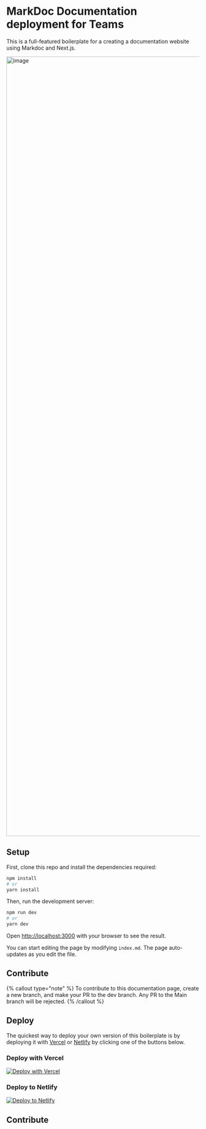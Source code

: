 # MarkDoc Documentation deployment for Teams

This is a full-featured boilerplate for a creating a documentation website using Markdoc and Next.js.

<img width="2032" alt="image" src="https://user-images.githubusercontent.com/62121649/174916143-16f18270-0463-402c-8b48-33c627ea7a7e.png">

## Setup

First, clone this repo and install the dependencies required:

```bash
npm install
# or
yarn install
```

Then, run the development server:

```bash
npm run dev
# or
yarn dev
```

Open [http://localhost:3000](http://localhost:3000) with your browser to see the result.

You can start editing the page by modifying `index.md`. The page auto-updates as you edit the file.

## Contribute
{% callout type="note" %}
To contribute to this documentation page, create a new branch, and make your PR to the dev branch. Any PR to the Main branch will be rejected.
{% /callout %}


## Deploy

The quickest way to deploy your own version of this boilerplate is by deploying it with [Vercel](https://vercel.com) or [Netlify](https://www.netlify.com/) by clicking one of the buttons below.

### Deploy with Vercel

[![Deploy with Vercel](https://vercel.com/button)](https://vercel.com/new/clone?repository-url=https://github.com/markdoc/next.js-starter)

### Deploy to Netlify

[![Deploy to Netlify](https://www.netlify.com/img/deploy/button.svg)](https://app.netlify.com/start/deploy?repository=https://github.com/markdoc/next.js-starter)

## Contribute